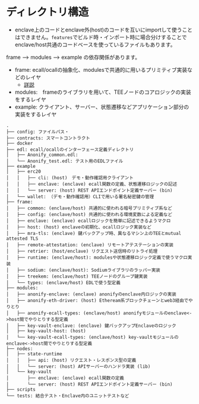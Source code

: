 # ディレクトリ構造

* enclave上のコードとenclave外(host)のコードを互いにimportして使うことはできません。`features`でビルド時・インポート時に場合分けすることでenclave/host共通のコードベースを使っているファイルもあります。

frame --> modules --> example の依存関係があります。

* frame: ecall/ocallの抽象化、modulesで共通的に用いるプリミティブ実装などのレイヤ
  * [詳説](framework.md)
* modules:　frameのライブラリを用いて、TEEノードのコアロジックの実装をするレイヤ
* example: クライアント、サーバー、状態遷移などアプリケーション部分の実装をするレイヤ

```
.
├── config: ファイルパス・
├── contracts: スマートコントラクト
├── docker
├── edl: ecall/ocallのインターフェース定義ディレクトリ
│   ├── Anonify_common.edl:
│   └── Anonify_test.edl: テスト用のEDLファイル
├── example
│   ├── erc20
│   │   ├── cli: (host)　デモ・動作確認用クライアント
│   │   ├── enclave: (enclave) ecall関数の定義、状態遷移ロジックの記述
│   │   └── server: (host) REST APIエンドポイント定義サーバー (bin)
│   └── wallet: （デモ・動作確認用）CLIで用いる署名秘密鍵の管理
├── frame:
│   ├── common: (enclave/host) 共通的に使われる暗号プリミティブ系など
│   ├── config: (enclave/host) 共通的に使われる環境変数による定義など
│   ├── enclave: (enclave) ecallロジックを簡単に記述できるようマクロ
│   ├── host: (host) enclaveの初期化、ocallロジック実装など
│   ├── mra-tls: (enclave) 鍵バックアップ時、異なるマシン上のTEEとmutual attested TLS
│   ├── remote-attestation: (enclave) リモートアテステーションの実装
│   ├── retrier: (host/enclave) リクエスト送信時のリトライ処理
│   ├── runtime: (enclave/host): modulesや状態遷移ロジック定義で使うマクロ実装
│   ├── sodium: (enclave/host): Sodiumライブラリのラッパー実装
│   ├── treekem: (enclave/host) TEEノードのグループ鍵実装
│   └── types: (enclave/host) EDLで使う型定義
├── modules:
│   ├── anonify-enclave: (enclave) anonifyのenclave内ロジックの実装
│   ├── anonify-eth-driver: (host) Etheream系ブロックチェーンとweb3経由でやりとり
│   ├── anonify-ecall-types: (enclave/host) anonifyモジュールのenclave<->host間でやりとりする型定義
│   ├── key-vault-enclave: (enclave) 鍵バックアップEnclaveのロジック
│   ├── key-vault-host: (host)
│   └── key-vault-ecall-types: (enclave/host) key-vaultモジュールのenclave<->host間でやりとりする型定義
├── nodes:
│   ├── state-runtime
│   │   ├── api: (host) リクエスト・レスポンス型の定義
│   │   └── server: (host) APIサーバーのハンドラ実装 (lib)
│   └── key-vault
│       ├── enclave: (enclave) ecall関数の定義
│       └── server: (host) REST APIエンドポイント定義サーバー (bin)
├── scripts
└── tests: 結合テスト・Enclave内のユニットテストなど
```
